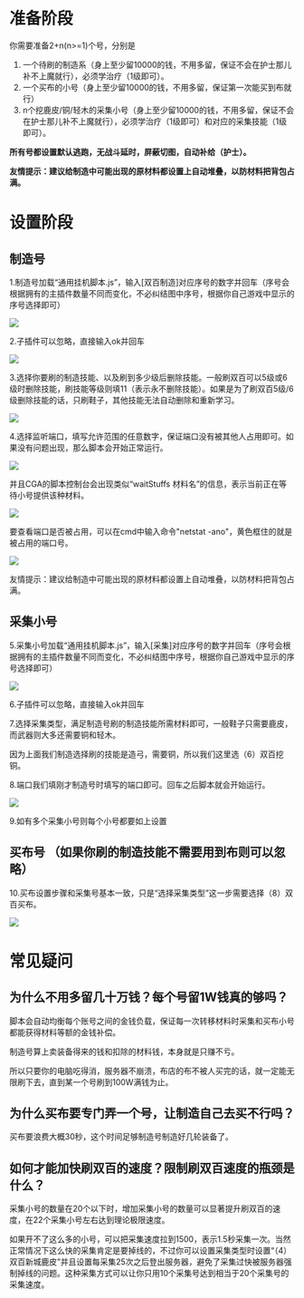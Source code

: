 # 准备阶段

你需要准备2+n(n>=1)个号，分别是

1. 一个待刷的制造系（身上至少留10000的钱，不用多留，保证不会在护士那儿补不上魔就行），必须学治疗（1级即可）。
2. 一个买布的小号（身上至少留10000的钱，不用多留，保证第一次能买到布就行）
3. n个挖鹿皮/铜/轻木的采集小号（身上至少留10000的钱，不用多留，保证不会在护士那儿补不上魔就行），必须学治疗（1级即可）和对应的采集技能（1级即可）。

**所有号都设置默认逃跑，无战斗延时，屏蔽切图，自动补给（护士）。**

**友情提示：建议给制造中可能出现的原材料都设置上自动堆叠，以防材料把背包占满。**

# 设置阶段

## 制造号

1.制造号加载“通用挂机脚本.js”，输入[双百制造]对应序号的数字并回车（序号会根据拥有的主插件数量不同而变化，不必纠结图中序号，根据你自己游戏中显示的序号选择即可）

![](/hzqst/CGAssistant/raw/master/img2/3.png?raw=true)

2.子插件可以忽略，直接输入ok并回车

![](/hzqst/CGAssistant/raw/master/img2/4.png?raw=true)

3.选择你要刷的制造技能、以及刷到多少级后删除技能。一般刷双百可以5级或6级时删除技能，刷技能等级则填11（表示永不删除技能）。如果是为了刷双百5级/6级删除技能的话，只刷鞋子，其他技能无法自动删除和重新学习。

![](/hzqst/CGAssistant/raw/master/img2/5.png?raw=true)

4.选择监听端口，填写允许范围的任意数字，保证端口没有被其他人占用即可。如果没有问题出现，那么脚本会开始正常运行。

![](/hzqst/CGAssistant/raw/master/img2/6.png?raw=true)

并且CGA的脚本控制台会出现类似“waitStuffs 材料名”的信息，表示当前正在等待小号提供该种材料。

![](/hzqst/CGAssistant/raw/master/img2/8.png?raw=true)

要查看端口是否被占用，可以在cmd中输入命令"netstat -ano"，黄色框住的就是被占用的端口号。

![](/hzqst/CGAssistant/raw/master/img2/7.png?raw=true)

友情提示：建议给制造中可能出现的原材料都设置上自动堆叠，以防材料把背包占满。

## 采集小号

5.采集小号加载“通用挂机脚本.js”，输入[采集]对应序号的数字并回车（序号会根据拥有的主插件数量不同而变化，不必纠结图中序号，根据你自己游戏中显示的序号选择即可）

![](/hzqst/CGAssistant/raw/master/img2/9.png?raw=true)

6.子插件可以忽略，直接输入ok并回车

7.选择采集类型，满足制造号刷的制造技能所需材料即可，一般鞋子只需要鹿皮，而武器则大多还需要铜和轻木。

因为上面我们制造选择刷的技能是造弓，需要铜，所以我们这里选（6）双百挖铜。

8.端口我们填刚才制造号时填写的端口即可。回车之后脚本就会开始运行。

![](/hzqst/CGAssistant/raw/master/img2/10.png?raw=true)

9.如有多个采集小号则每个小号都要如上设置

## 买布号 （如果你刷的制造技能不需要用到布则可以忽略）

10.买布设置步骤和采集号基本一致，只是“选择采集类型”这一步需要选择（8）双百买布。

![](/hzqst/CGAssistant/raw/master/img2/11.png?raw=true)

# 常见疑问

## 为什么不用多留几十万钱？每个号留1W钱真的够吗？

脚本会自动均衡每个账号之间的金钱负载，保证每一次转移材料时采集和买布小号都能获得材料等额的金钱补偿。

制造号算上卖装备得来的钱和扣除的材料钱，本身就是只赚不亏。

所以只要你的电脑吃得消，服务器不崩溃，布店的布不被人买完的话，就一定能无限刷下去，直到某一个号刷到100W满钱为止。

## 为什么买布要专门弄一个号，让制造自己去买不行吗？

买布要浪费大概30秒，这个时间足够制造号制造好几轮装备了。

## 如何才能加快刷双百的速度？限制刷双百速度的瓶颈是什么？

采集小号的数量在20个以下时，增加采集小号的数量可以显著提升刷双百的速度，在22个采集小号左右达到理论极限速度。

如果开不了这么多的小号，可以把采集速度拉到1500，表示1.5秒采集一次。当然正常情况下这么快的采集肯定是要掉线的，不过你可以设置采集类型时设置“（4）双百新城鹿皮”并且设置每采集25次之后登出服务器，避免了采集过快被服务器强制掉线的问题。这种采集方式可以让你只用10个采集号达到相当于20个采集号的采集速度。